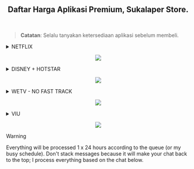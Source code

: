 <h2 align=center>
  Daftar Harga Aplikasi Premium, Sukalaper Store.
</h2>
<br>

> **Catatan**: Selalu tanyakan ketersediaan aplikasi sebelum membeli.


<!-- NETFLIX -->
<details>
<summary>NETFLIX</summary>
  <details>
    <summary>Sharing 1P2U</summary>   
    
  * 1 Hari, Rp.4.500
  * 3 Hari, Rp.6.000
  * 1 Minggu, Rp.11.000
  * 2 Minggu, Rp.15.000
  * 1 Bulan, Rp.20.000
  * 2 Bulan, Rp.32.000 (_renewal_)
  * 3 Bulan, Rp.47.000 (_renewal_) 
  </details>
  <details>
    <summary>Sharing 1P1U</summary>

  * 1 Hari, Rp.5.000
  * 1 Minggu, Rp.15.000
  * 1 Bulan, Rp.29.000
  * 2 Bulan, Rp.55.000 (_renewal_)
  * 3 Bulan, Rp.80.000 (_renewal_)
  </details>
</details>

<p align="center"><img src="https://raw.githubusercontent.com/catppuccin/catppuccin/main/assets/footers/gray0_ctp_on_line.svg?sanitize=true" /></p>

 <!-- DISNEY + HOTSTAR -->
<details> 
<summary>DISNEY + HOTSTAR</summary>
  <details> 
    <summary>Sharing Plan</summary>
    
  * 1 Hari 2 pengguna, Rp.10.000
  * 7 Hari 2 pengguna, Rp.21.000
  * 1 Bulan 6 pengguna, Rp.35.000
  * 1 Bulan 3 pengguna, Rp.58.000
  </details>
</details>

<p align="center"><img src="https://raw.githubusercontent.com/catppuccin/catppuccin/main/assets/footers/gray0_ctp_on_line.svg?sanitize=true" /></p>
  
<!-- WETV --> 
<details> 
<summary>WETV - NO FAST TRACK</summary>
  <details>
    <summary>Sharing</summary>

  * 1 Hari, Rp.5.500
  * 1 Minggu, Rp.10.000
  * 1 Bulan, Rp.12.000
  * 1 Tahun, Rp.14.500
  </details>
  <details>
    <summary>Private </summary>

  * 1 Bulan, Rp.34.000
  </details>
</details>

<p align="center"><img src="https://raw.githubusercontent.com/catppuccin/catppuccin/main/assets/footers/gray0_ctp_on_line.svg?sanitize=true" /></p>

<!-- VIU --> 
<details>
<summary>VIU</summary>
  <details>
    <summary>Private Anti Limit</summary>
    
  * 1 Bulan, Rp.9.000
  * 2 Bulan, Rp.12.000
  * 3 Bulan, Rp.15.000
  * 1 Tahun, Rp. 25.000 (_renewal_ 2x)
  </details>
</details>

<p align="center"><img src="https://raw.githubusercontent.com/catppuccin/catppuccin/main/assets/footers/gray0_ctp_on_line.svg?sanitize=true" /></p>

<!-- BSTATION -->


> [!WARNING]  
> Everything will be processed 1 x 24 hours according to the queue (or my busy schedule). Don't stack messages because it will make your chat back to the top; I process everything based on the chat below.
